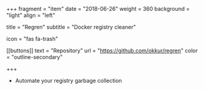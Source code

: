+++
fragment = "item"
date = "2018-06-26"
weight = 360
background = "light"
align = "left"

title = "Regren"
subtitle = "Docker registry cleaner"

icon = "fas fa-trash"

[[buttons]]
  text = "Repository"
  url = "https://github.com/okkur/regren"
  color = "outline-secondary"

+++

* Automate your registry garbage collection
